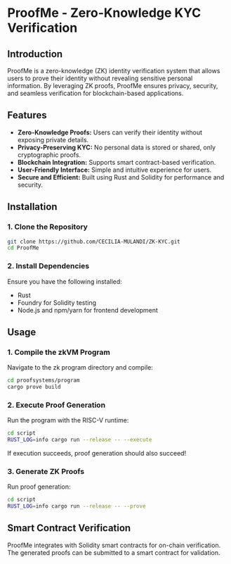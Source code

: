 # ProofMe - Zero-Knowledge KYC Verification

## Introduction

ProofMe is a zero-knowledge (ZK) identity verification system that allows users to prove their identity without revealing sensitive personal information. By leveraging ZK proofs, ProofMe ensures privacy, security, and seamless verification for blockchain-based applications.

## Features

- **Zero-Knowledge Proofs:** Users can verify their identity without exposing private details.
- **Privacy-Preserving KYC:** No personal data is stored or shared, only cryptographic proofs.
- **Blockchain Integration:** Supports smart contract-based verification.
- **User-Friendly Interface:** Simple and intuitive experience for users.
- **Secure and Efficient:** Built using Rust and Solidity for performance and security.

## Installation

### 1. Clone the Repository

```sh
git clone https://github.com/CECILIA-MULANDI/ZK-KYC.git
cd ProofMe
```

### 2. Install Dependencies

Ensure you have the following installed:

- Rust
- Foundry for Solidity testing
- Node.js and npm/yarn for frontend development

## Usage

### 1. Compile the zkVM Program

Navigate to the zk program directory and compile:

```sh
cd proofsystems/program
cargo prove build
```

### 2. Execute Proof Generation

Run the program with the RISC-V runtime:

```sh
cd script
RUST_LOG=info cargo run --release -- --execute
```

If execution succeeds, proof generation should also succeed!

### 3. Generate ZK Proofs

Run proof generation:

```sh
cd script
RUST_LOG=info cargo run --release -- --prove
```

## Smart Contract Verification

ProofMe integrates with Solidity smart contracts for on-chain verification. The generated proofs can be submitted to a smart contract for validation.
